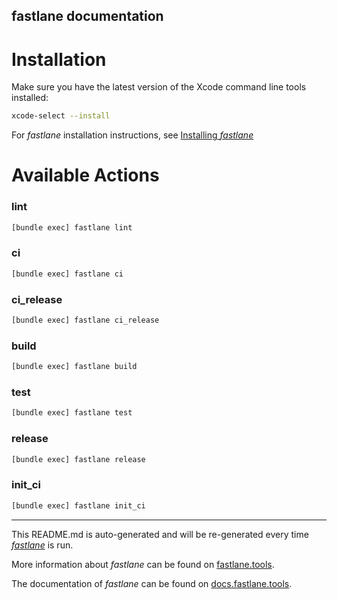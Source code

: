 fastlane documentation
----

# Installation

Make sure you have the latest version of the Xcode command line tools installed:

```sh
xcode-select --install
```

For _fastlane_ installation instructions, see [Installing _fastlane_](https://docs.fastlane.tools/#installing-fastlane)

# Available Actions

### lint

```sh
[bundle exec] fastlane lint
```



### ci

```sh
[bundle exec] fastlane ci
```



### ci_release

```sh
[bundle exec] fastlane ci_release
```



### build

```sh
[bundle exec] fastlane build
```



### test

```sh
[bundle exec] fastlane test
```



### release

```sh
[bundle exec] fastlane release
```



### init_ci

```sh
[bundle exec] fastlane init_ci
```



----

This README.md is auto-generated and will be re-generated every time [_fastlane_](https://fastlane.tools) is run.

More information about _fastlane_ can be found on [fastlane.tools](https://fastlane.tools).

The documentation of _fastlane_ can be found on [docs.fastlane.tools](https://docs.fastlane.tools).
